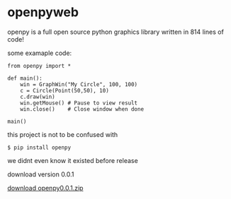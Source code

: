 # openpyweb
openpy is a full open source python graphics library written in 814 lines of code!

some examaple code:
```
from openpy import *

def main():
    win = GraphWin("My Circle", 100, 100)
    c = Circle(Point(50,50), 10)
    c.draw(win)
    win.getMouse() # Pause to view result
    win.close()    # Close window when done

main()
```

this project is not to be confused with
```
$ pip install openpy
```
we didnt even know it existed before release

download version 0.0.1

[download openpy0.0.1.zip](https://github.com/WuFdev/openpyweb/files/7618894/openpy0.0.1.zip)
